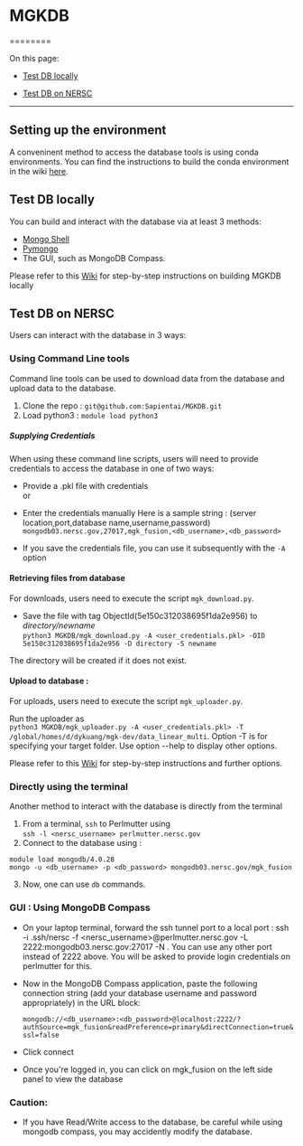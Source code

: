 # **MGKDB**
========

On this page:  

* [Test DB locally](#markdown-test-db-locally)  

* [Test DB on NERSC](#markdown-test-db-on-nersc)  

---

## Setting up the environment
A conveninent method to access the database tools is using conda environments.
You can find the instructions to build the conda environment in the wiki [here](https://github.com/Sapientai/MGKDB/wiki/Setting-up-the-environment).

## Test DB  locally
You can build and interact with the database via at least 3 methods:  
   * [Mongo Shell](https://docs.mongodb.com/manual/mongo/)  
   * [Pymongo](https://api.mongodb.com/python/current/api/index.html)  
   * The GUI, such as MongoDB Compass.  

Please refer to this [Wiki](https://github.com/Sapientai/MGKDB/wiki/Local-MGKDB) for step-by-step instructions on building MGKDB locally

## Test DB on NERSC
Users can interact with the database in 3 ways: 

### Using Command Line tools
Command line tools can be used to download data from the database and upload data to the database.

1. Clone the repo : `git@github.com:Sapientai/MGKDB.git`  
2. Load python3 :  `module load python3` 

##### Supplying Credentials
When using these command line scripts, users will need to provide credentials to access the database in one of two ways:  
* Provide a .pkl file with credentials \
or  
* Enter the credentials manually
Here is a sample string : (server location,port,database name,username,password)
`mongodb03.nersc.gov,27017,mgk_fusion,<db_username>,<db_password> `

* If you save the credentials file, you can use it subsequently with the `-A` option 
#### Retrieving files from database    
For downloads, users need to execute the script `mgk_download.py`. 

* Save the file with tag ObjectId(5e150c312038695f1da2e956) to *directory/newname*  
`python3 MGKDB/mgk_download.py -A <user_credentials.pkl> -OID 5e150c312038695f1da2e956 -D directory -S newname`  

The directory will be created if it does not exist.

#### Upload to database : 
For uploads, users need to execute the script `mgk_uploader.py`. 

Run the uploader as \
```python3 MGKDB/mgk_uploader.py -A <user_credentials.pkl> -T /global/homes/d/dykuang/mgk-dev/data_linear_multi```.  Option -T is for specifying your target folder. Use option --help to display other options.  

Please refer to this [Wiki](https://github.com/Sapientai/MGKDB/wiki/MGKDB-at-NERSC) for step-by-step instructions and further options.

### Directly using the terminal
Another method to interact with the database is directly from the terminal
1. From a terminal, `ssh` to Perlmutter using \
   ```ssh -l <nersc_username> perlmutter.nersc.gov```
3. Connect to the database using : 
```
module load mongodb/4.0.28
mongo -u <db_username> -p <db_password> mongodb03.nersc.gov/mgk_fusion
```
3. Now, one can use `db` commands.

### GUI : Using MongoDB Compass
* On your laptop terminal, forward the ssh tunnel port to a local port : ssh -i .ssh/nersc -f <nersc_username>@perlmutter.nersc.gov -L 2222:mongodb03.nersc.gov:27017 -N . You can use any other port instead of 2222 above. You will be asked to provide login credentials on perlmutter for this.
* Now in the MongoDB Compass application, paste the following connection string (add your database username and password appropriately) in the URL block:

  ```mongodb://<db_username>:<db_password>@localhost:2222/?authSource=mgk_fusion&readPreference=primary&directConnection=true&ssl=false```
* Click connect
* Once you're logged in, you can click on mgk_fusion on the left side panel to view the database

### Caution:
* If you have Read/Write access to the database, be careful while using mongodb compass, you may accidently modify the database.  
